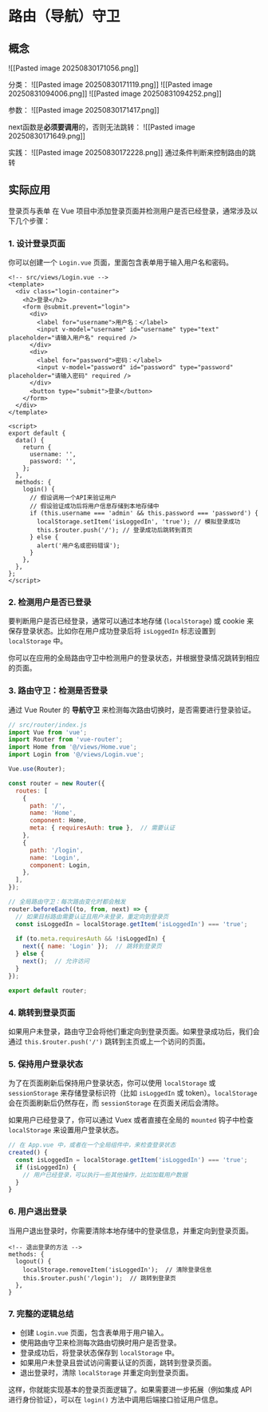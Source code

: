 # 路由（导航）守卫
## 概念
![[Pasted image 20250830171056.png]]

分类：
![[Pasted image 20250830171119.png]]
![[Pasted image 20250831094006.png]]
![[Pasted image 20250831094252.png]]

参数：
![[Pasted image 20250830171417.png]]

next函数是**必须要调用**的，否则无法跳转：
![[Pasted image 20250830171649.png]]

实践：
![[Pasted image 20250830172228.png]]
通过条件判断来控制路由的跳转

## 实际应用
登录页与表单
在 Vue 项目中添加登录页面并检测用户是否已经登录，通常涉及以下几个步骤：

### 1. **设计登录页面**

你可以创建一个 `Login.vue` 页面，里面包含表单用于输入用户名和密码。

```vue
<!-- src/views/Login.vue -->
<template>
  <div class="login-container">
    <h2>登录</h2>
    <form @submit.prevent="login">
      <div>
        <label for="username">用户名：</label>
        <input v-model="username" id="username" type="text" placeholder="请输入用户名" required />
      </div>
      <div>
        <label for="password">密码：</label>
        <input v-model="password" id="password" type="password" placeholder="请输入密码" required />
      </div>
      <button type="submit">登录</button>
    </form>
  </div>
</template>

<script>
export default {
  data() {
    return {
      username: '',
      password: '',
    };
  },
  methods: {
    login() {
      // 假设调用一个API来验证用户
      // 假设验证成功后将用户信息存储到本地存储中
      if (this.username === 'admin' && this.password === 'password') {
        localStorage.setItem('isLoggedIn', 'true'); // 模拟登录成功
        this.$router.push('/'); // 登录成功后跳转到首页
      } else {
        alert('用户名或密码错误');
      }
    },
  },
};
</script>
```

### 2. **检测用户是否已登录**

要判断用户是否已经登录，通常可以通过本地存储 (`localStorage`) 或 cookie 来保存登录状态。比如你在用户成功登录后将 `isLoggedIn` 标志设置到 `localStorage` 中。

你可以在应用的全局路由守卫中检测用户的登录状态，并根据登录情况跳转到相应的页面。

### 3. **路由守卫：检测是否登录**

通过 Vue Router 的 **导航守卫** 来检测每次路由切换时，是否需要进行登录验证。

```javascript
// src/router/index.js
import Vue from 'vue';
import Router from 'vue-router';
import Home from '@/views/Home.vue';
import Login from '@/views/Login.vue';

Vue.use(Router);

const router = new Router({
  routes: [
    {
      path: '/',
      name: 'Home',
      component: Home,
      meta: { requiresAuth: true },  // 需要认证
    },
    {
      path: '/login',
      name: 'Login',
      component: Login,
    },
  ],
});

// 全局路由守卫：每次路由变化时都会触发
router.beforeEach((to, from, next) => {
  // 如果目标路由需要认证且用户未登录，重定向到登录页
  const isLoggedIn = localStorage.getItem('isLoggedIn') === 'true';
  
  if (to.meta.requiresAuth && !isLoggedIn) {
    next({ name: 'Login' });  // 跳转到登录页
  } else {
    next();  // 允许访问
  }
});

export default router;
```

### 4. **跳转到登录页面**

如果用户未登录，路由守卫会将他们重定向到登录页面。如果登录成功后，我们会通过 `this.$router.push('/')` 跳转到主页或上一个访问的页面。

### 5. **保持用户登录状态**

为了在页面刷新后保持用户登录状态，你可以使用 `localStorage` 或 `sessionStorage` 来存储登录标识符（比如 `isLoggedIn` 或 token）。`localStorage` 会在页面刷新后仍然存在，而 `sessionStorage` 在页面关闭后会清除。

如果用户已经登录了，你可以通过 Vuex 或者直接在全局的 `mounted` 钩子中检查 `localStorage` 来设置用户登录状态。

```javascript
// 在 App.vue 中，或者在一个全局组件中，来检查登录状态
created() {
  const isLoggedIn = localStorage.getItem('isLoggedIn') === 'true';
  if (isLoggedIn) {
    // 用户已经登录，可以执行一些其他操作，比如加载用户数据
  }
}
```

### 6. **用户退出登录**

当用户退出登录时，你需要清除本地存储中的登录信息，并重定向到登录页面。

```vue
<!-- 退出登录的方法 -->
methods: {
  logout() {
    localStorage.removeItem('isLoggedIn');  // 清除登录信息
    this.$router.push('/login');  // 跳转到登录页
  },
}
```

### 7. **完整的逻辑总结**
- 创建 `Login.vue` 页面，包含表单用于用户输入。
- 使用路由守卫来检测每次路由切换时用户是否登录。
- 登录成功后，将登录状态保存到 `localStorage` 中。
- 如果用户未登录且尝试访问需要认证的页面，跳转到登录页面。
- 退出登录时，清除 `localStorage` 并重定向到登录页面。

这样，你就能实现基本的登录页面逻辑了。如果需要进一步拓展（例如集成 API 进行身份验证），可以在 `login()` 方法中调用后端接口验证用户信息。